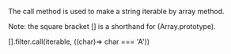 The call method is used to make a string iterable by array method.

Note: the square bracket [] is a shorthand for (Array.prototype).

[].filter.call(iterable, ((char)=> char === 'A'))